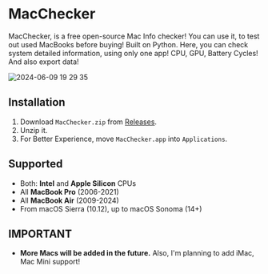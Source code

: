 # MacChecker

MacChecker, is a free open-source Mac Info checker! 
You can use it, to test out used MacBooks before buying!
Built on Python. Here, you can check system detailed information, 
using only one app! CPU, GPU, Battery Cycles! And also export data!

![2024-06-09 19 29 35](https://github.com/AelasarHD/MacChecker/assets/84845779/2c742d47-84da-44c4-ba9c-b2b1091fba74)



## Installation

1. Download `MacChecker.zip` from [Releases](https://github.com/AelasarHD/MacChecker/releases).
2. Unzip it.
3. For Better Experience, move `MacChecker.app` into `Applications`.

## Supported

- Both: **Intel** and **Apple Silicon** CPUs
- All **MacBook Pro** (2006-2021)
- All **MacBook Air** (2009-2024)
- From macOS Sierra (10.12), up to macOS Sonoma (14+)

## IMPORTANT

- **More Macs will be added in the future.** Also, I'm planning to add iMac, Mac Mini support! 

